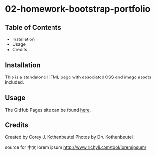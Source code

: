 # 02-homework-bootstrap-portfolio

## Table of Contents 
* Installation
* Usage
* Credits

## Installation
This is a standalone HTML page with associated CSS and image assets included.

## Usage
The GitHub Pages site can be found [here](https://cjkook.github.io/02-homework-bootstrap-portfolio/).

## Credits
Created by Corey J. Kothenbeutel
Photos by Dru Kothenbeutel

source for 中文 lorem ipsum
http://www.richyli.com/tool/loremipsum/